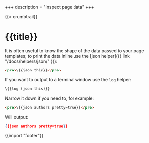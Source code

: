 +++
description = "Inspect page data"
+++

{{> crumbtrail}}

# {{title}}

It is often useful to know the shape of the data passed to your page templates; to print the data inline use the [json helper]({{ link "/docs/helpers/json/" }}):

```html
<pre>\{{json this}}</pre>
```

If you want to output to a terminal window use the `log` helper:

```handlebars
\{{log (json this)}}
```

Narrow it down if you need to, for example:

```html
<pre>\{{json authors pretty=true}}</pre>
```

Will output:

```json
{{json authors pretty=true}}
```

{{import "footer"}}
